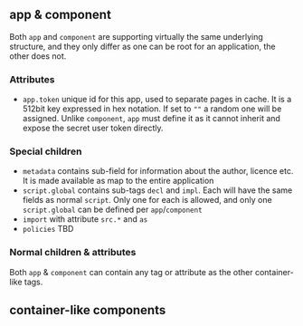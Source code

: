 ## app & component

Both `app` and `component` are supporting virtually the same underlying structure, and they only differ as one can be root for an application, the other does not.

### Attributes

- `app.token` unique id for this app, used to separate pages in cache. It is a 512bit key expressed in hex notation. If set to `""` a random one will be assigned. Unlike `component`, `app` must define it as it cannot inherit and expose the secret user token directly.

### Special children

- `metadata` contains sub-field for information about the author, licence etc. It is made available as map to the entire application
- `script.global` contains sub-tags `decl` and `impl`. Each will have the same fields as normal `script`. Only one for each is allowed, and only one `script.global` can be defined per `app`/`component`
- `import` with attribute `src.*` and `as`
- `policies` TBD

### Normal children & attributes

Both `app` & `component` can contain any tag or attribute as the other container-like tags.

## container-like components
